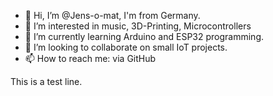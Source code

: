 - 👋 Hi, I’m @Jens-o-mat, I'm from Germany. 
- 👀 I’m interested in music, 3D-Printing, Microcontrollers
- 🌱 I’m currently learning Arduino and ESP32 programming. 
- 💞️ I’m looking to collaborate on small IoT projects. 
- 📫 How to reach me: via GitHub

<!---
Jens-o-mat/Jens-o-mat is a ✨ special ✨ repository because its `README.md` (this file) appears on your GitHub profile.
You can click the Preview link to take a look at your changes.
--->

This is a test line.
